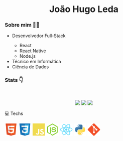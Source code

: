 <h1 align = "center"> 
  João Hugo Leda
</h1>

###  Sobre mim :tipping_hand_man:
<ul>
  <li> Desenvolvedor Full-Stack </li>    
    <ul>
      <li> React </li>
      <li> React Native </li>
      <li> Node.js </li>      
    </ul>
  </li>
  <li> Técnico em Informática</li>  
  <li> Ciência de Dados </li>
</ul>

### Stats :point_down:
<br/>
<p align="center">  
  <img height="180em" src="https://github-readme-stats.vercel.app/api?username=HugoLeda&show_icons=true&theme=radical&include_all_commits=true&count_private=true"/>
  <img height="180em" src="https://github-readme-stats.vercel.app/api/top-langs/?username=hugoleda&layout=compact&langs_count=7&theme=radical"/>  
  <img height="180em" src="https://github-readme-streak-stats.herokuapp.com/?user=hugoleda&theme=radical&hide_border=false">  
</p>
💻 Techs
<div style="display: inline_block">
  <br>
  <img align="center" alt="HTML" height="40" width="40" src="https://raw.githubusercontent.com/devicons/devicon/master/icons/html5/html5-original.svg">
  <img align="center" alt="CSS" height="40" width="40" src="https://raw.githubusercontent.com/devicons/devicon/master/icons/css3/css3-original.svg">
  <img align="center" alt="Js" height="40" width="40" src="https://raw.githubusercontent.com/devicons/devicon/master/icons/javascript/javascript-plain.svg">
  <img align="center" alt="Ts" height="40" width="40" src="https://raw.githubusercontent.com/devicons/devicon/master/icons/nodejs/nodejs-original.svg">   
  <img align="center" alt="React" height="40" width="40" src="https://raw.githubusercontent.com/devicons/devicon/master/icons/react/react-original.svg">
  <img align="center" alt="Python" height="40" width="40" src="https://raw.githubusercontent.com/devicons/devicon/master/icons/python/python-original.svg">
  <img align="center" alt="Git" height="40" width="40" src="https://raw.githubusercontent.com/devicons/devicon/master/icons/git/git-original.svg"> 
</div>
